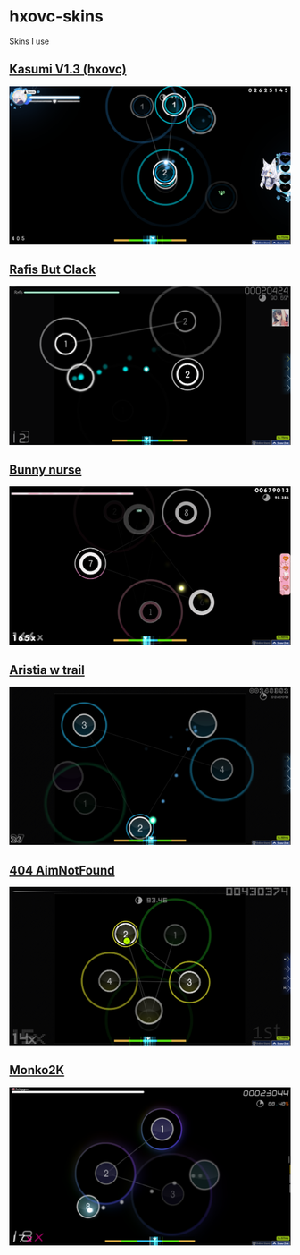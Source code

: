 # hxovc-skins
Skins I use 

## [Kasumi V1.3 (hxovc)](https://drive.usercontent.google.com/download?id=1EgXzgZ6WIBWG2JltI4cHznagKodQwt4a&export=download&authuser=0&confirm=t&uuid=8a148529-312b-4d5f-af56-14f375603b6e&at=APZUnTX2LjxiQ0bdlwz50ipms0eY:1713736142785)
![](https://raw.githubusercontent.com/hxovc/hxovc-skins/main/Kasumi%20V1.3/Kasumi%20Skin%20V1.3.png)
## [Rafis But Clack](https://github.com/hxovc/hxovc-skins/raw/main/Rafis%20But%20Clack/Rafis%20but%20Clack.osk)
![](https://raw.githubusercontent.com/hxovc/hxovc-skins/main/Rafis%20But%20Clack/Rafis%20but%20clack.png)
## [Bunny nurse](https://hxovc.s-ul.eu/sY4O6Fob)
![](https://raw.githubusercontent.com/hxovc/hxovc-skins/main/bunny%20nurse/bunny%20nurse.png)
## [Aristia w trail](https://github.com/hxovc/hxovc-skins/raw/main/Aristia%20w%20trail/Aristia%20w%20trail.osk)
![](https://raw.githubusercontent.com/hxovc/hxovc-skins/main/Aristia%20w%20trail/Aristia%20w%20trail.png)
## [404 AimNotFound](https://github.com/hxovc/hxovc-skins/raw/main/404ANF%202018/404%20AimNotFound%20v2.osk)
![](https://raw.githubusercontent.com/hxovc/hxovc-skins/main/404ANF%202018/404%20Aim%20not%20found.png)
## [Monko2K](https://github.com/hxovc/hxovc-skins/raw/main/Monko2K/Monko2K.osk)
![](https://raw.githubusercontent.com/hxovc/hxovc-skins/main/Monko2K/Monko2K.png)
